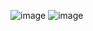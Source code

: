 
![image](https://user-images.githubusercontent.com/85016852/136042989-924c9892-0deb-4733-8ccb-4c7d7efa3d60.png)
![image](https://user-images.githubusercontent.com/85016852/136043005-f665e3f1-c0f9-429c-bb65-5674806e731b.png)
